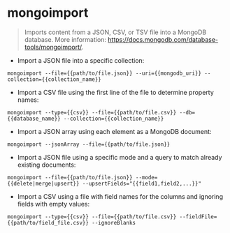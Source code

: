 # mongoimport

> Imports content from a JSON, CSV, or TSV file into a MongoDB database.
> More information: <https://docs.mongodb.com/database-tools/mongoimport/>.

- Import a JSON file into a specific collection:

`mongoimport --file={{path/to/file.json}} --uri={{mongodb_uri}} --collection={{collection_name}}`

- Import a CSV file using the first line of the file to determine property names:

`mongoimport --type={{csv}} --file={{path/to/file.csv}} --db={{database_name}} --collection={{collection_name}}`

- Import a JSON array using each element as a MongoDB document:

`mongoimport --jsonArray --file={{path/to/file.json}}`

- Import a JSON file using a specific mode and a query to match already existing documents:

`mongoimport --file={{path/to/file.json}} --mode={{delete|merge|upsert}} --upsertFields="{{field1,field2,...}}"`

- Import a CSV using a file with field names for the columns and ignoring fields with empty values:

`mongoimport --type={{csv}} --file={{path/to/file.csv}} --fieldFile={{path/to/field_file.csv}} --ignoreBlanks`
